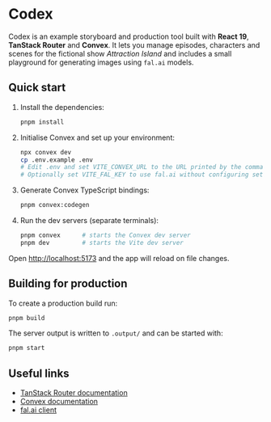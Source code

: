 # Codex

Codex is an example storyboard and production tool built with **React 19**, **TanStack Router** and **Convex**.  It lets you manage episodes, characters and scenes for the fictional show *Attraction Island* and includes a small playground for generating images using `fal.ai` models.

## Quick start

1. Install the dependencies:

   ```sh
   pnpm install
   ```

2. Initialise Convex and set up your environment:

   ```sh
   npx convex dev
   cp .env.example .env
   # Edit .env and set VITE_CONVEX_URL to the URL printed by the command above
   # Optionally set VITE_FAL_KEY to use fal.ai without configuring settings
   ```

3. Generate Convex TypeScript bindings:

   ```sh
   pnpm convex:codegen
   ```

4. Run the dev servers (separate terminals):

   ```sh
   pnpm convex      # starts the Convex dev server
   pnpm dev         # starts the Vite dev server
   ```

Open [http://localhost:5173](http://localhost:5173) and the app will reload on file changes.

## Building for production

To create a production build run:

```sh
pnpm build
```

The server output is written to `.output/` and can be started with:

```sh
pnpm start
```

## Useful links

- [TanStack Router documentation](https://tanstack.com/router)
- [Convex documentation](https://docs.convex.dev)
- [fal.ai client](https://www.fal.ai)
